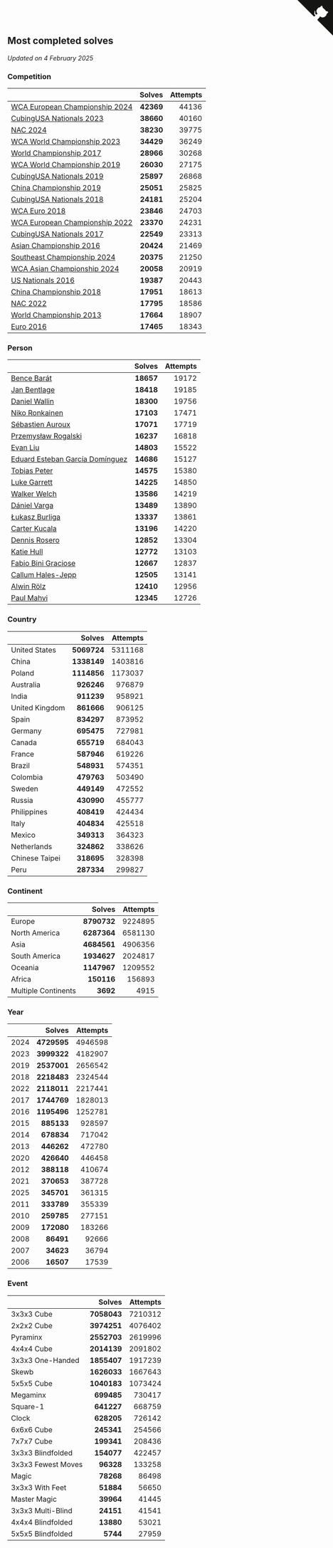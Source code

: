 ## Most completed solves

*Updated on  4 February 2025*


### Competition

|  | Solves | Attempts |
| :--- | ---: | ---: |
| [WCA European Championship 2024](https://www.worldcubeassociation.org/competitions/Euro2024) | **42369** | 44136 |
| [CubingUSA Nationals 2023](https://www.worldcubeassociation.org/competitions/CubingUSANationals2023) | **38660** | 40160 |
| [NAC 2024](https://www.worldcubeassociation.org/competitions/NAC2024) | **38230** | 39775 |
| [WCA World Championship 2023](https://www.worldcubeassociation.org/competitions/WC2023) | **34429** | 36249 |
| [World Championship 2017](https://www.worldcubeassociation.org/competitions/WC2017) | **28966** | 30268 |
| [WCA World Championship 2019](https://www.worldcubeassociation.org/competitions/WC2019) | **26030** | 27175 |
| [CubingUSA Nationals 2019](https://www.worldcubeassociation.org/competitions/CubingUSANationals2019) | **25897** | 26868 |
| [China Championship 2019](https://www.worldcubeassociation.org/competitions/ChinaChampionship2019) | **25051** | 25825 |
| [CubingUSA Nationals 2018](https://www.worldcubeassociation.org/competitions/CubingUSANationals2018) | **24181** | 25204 |
| [WCA Euro 2018](https://www.worldcubeassociation.org/competitions/Euro2018) | **23846** | 24703 |
| [WCA European Championship 2022](https://www.worldcubeassociation.org/competitions/Euro2022) | **23370** | 24231 |
| [CubingUSA Nationals 2017](https://www.worldcubeassociation.org/competitions/CubingUSANationals2017) | **22549** | 23313 |
| [Asian Championship 2016](https://www.worldcubeassociation.org/competitions/AsianChampionship2016) | **20424** | 21469 |
| [Southeast Championship 2024](https://www.worldcubeassociation.org/competitions/SoutheastChampionship2024) | **20375** | 21250 |
| [WCA Asian Championship 2024](https://www.worldcubeassociation.org/competitions/RubiksWCAAsianChampionship2024) | **20058** | 20919 |
| [US Nationals 2016](https://www.worldcubeassociation.org/competitions/USNationals2016) | **19387** | 20443 |
| [China Championship 2018](https://www.worldcubeassociation.org/competitions/ChinaChampionship2018) | **17951** | 18613 |
| [NAC 2022](https://www.worldcubeassociation.org/competitions/NAC2022) | **17795** | 18586 |
| [World Championship 2013](https://www.worldcubeassociation.org/competitions/WC2013) | **17664** | 18907 |
| [Euro 2016](https://www.worldcubeassociation.org/competitions/Euro2016) | **17465** | 18343 |

### Person

|  | Solves | Attempts |
| :--- | ---: | ---: |
| [Bence Barát](https://www.worldcubeassociation.org/persons/2008BARA01) | **18657** | 19172 |
| [Jan Bentlage](https://www.worldcubeassociation.org/persons/2010BENT01) | **18418** | 19185 |
| [Daniel Wallin](https://www.worldcubeassociation.org/persons/2013WALL03) | **18300** | 19756 |
| [Niko Ronkainen](https://www.worldcubeassociation.org/persons/2010RONK01) | **17103** | 17471 |
| [Sébastien Auroux](https://www.worldcubeassociation.org/persons/2008AURO01) | **17071** | 17719 |
| [Przemysław Rogalski](https://www.worldcubeassociation.org/persons/2013ROGA02) | **16237** | 16818 |
| [Evan Liu](https://www.worldcubeassociation.org/persons/2009LIUE01) | **14803** | 15522 |
| [Eduard Esteban García Domínguez](https://www.worldcubeassociation.org/persons/2011EDUA01) | **14686** | 15127 |
| [Tobias Peter](https://www.worldcubeassociation.org/persons/2014PETE03) | **14575** | 15380 |
| [Luke Garrett](https://www.worldcubeassociation.org/persons/2017GARR05) | **14225** | 14850 |
| [Walker Welch](https://www.worldcubeassociation.org/persons/2011WELC01) | **13586** | 14219 |
| [Dániel Varga](https://www.worldcubeassociation.org/persons/2008VARG01) | **13489** | 13890 |
| [Łukasz Burliga](https://www.worldcubeassociation.org/persons/2013BURL01) | **13337** | 13861 |
| [Carter Kucala](https://www.worldcubeassociation.org/persons/2015KUCA01) | **13196** | 14220 |
| [Dennis Rosero](https://www.worldcubeassociation.org/persons/2010ROSE03) | **12852** | 13304 |
| [Katie Hull](https://www.worldcubeassociation.org/persons/2010HULL01) | **12772** | 13103 |
| [Fabio Bini Graciose](https://www.worldcubeassociation.org/persons/2010GRAC02) | **12667** | 12837 |
| [Callum Hales-Jepp](https://www.worldcubeassociation.org/persons/2012HALE01) | **12505** | 13141 |
| [Alwin Rölz](https://www.worldcubeassociation.org/persons/2016ROLZ01) | **12410** | 12956 |
| [Paul Mahvi](https://www.worldcubeassociation.org/persons/2012MAHV01) | **12345** | 12726 |

### Country

|  | Solves | Attempts |
| :--- | ---: | ---: |
| United States | **5069724** | 5311168 |
| China | **1338149** | 1403816 |
| Poland | **1114856** | 1173037 |
| Australia | **926246** | 976879 |
| India | **911239** | 958921 |
| United Kingdom | **861666** | 906125 |
| Spain | **834297** | 873952 |
| Germany | **695475** | 727981 |
| Canada | **655719** | 684043 |
| France | **587946** | 619226 |
| Brazil | **548931** | 574351 |
| Colombia | **479763** | 503490 |
| Sweden | **449149** | 472552 |
| Russia | **430990** | 455777 |
| Philippines | **408419** | 424434 |
| Italy | **404834** | 425518 |
| Mexico | **349313** | 364323 |
| Netherlands | **324862** | 338626 |
| Chinese Taipei | **318695** | 328398 |
| Peru | **287334** | 299827 |

### Continent

|  | Solves | Attempts |
| :--- | ---: | ---: |
| Europe | **8790732** | 9224895 |
| North America | **6287364** | 6581130 |
| Asia | **4684561** | 4906356 |
| South America | **1934627** | 2024817 |
| Oceania | **1147967** | 1209552 |
| Africa | **150116** | 156893 |
| Multiple Continents | **3692** | 4915 |

### Year

|  | Solves | Attempts |
| :--- | ---: | ---: |
| 2024 | **4729595** | 4946598 |
| 2023 | **3999322** | 4182907 |
| 2019 | **2537001** | 2656542 |
| 2018 | **2218483** | 2324544 |
| 2022 | **2118011** | 2217441 |
| 2017 | **1744769** | 1828013 |
| 2016 | **1195496** | 1252781 |
| 2015 | **885133** | 928597 |
| 2014 | **678834** | 717042 |
| 2013 | **446262** | 472780 |
| 2020 | **426640** | 446458 |
| 2012 | **388118** | 410674 |
| 2021 | **370653** | 387728 |
| 2025 | **345701** | 361315 |
| 2011 | **333789** | 355339 |
| 2010 | **259785** | 277151 |
| 2009 | **172080** | 183266 |
| 2008 | **86491** | 92666 |
| 2007 | **34623** | 36794 |
| 2006 | **16507** | 17539 |

### Event

|  | Solves | Attempts |
| :--- | ---: | ---: |
| 3x3x3 Cube | **7058043** | 7210312 |
| 2x2x2 Cube | **3974251** | 4076402 |
| Pyraminx | **2552703** | 2619996 |
| 4x4x4 Cube | **2014139** | 2091802 |
| 3x3x3 One-Handed | **1855407** | 1917239 |
| Skewb | **1626033** | 1667643 |
| 5x5x5 Cube | **1040183** | 1073424 |
| Megaminx | **699485** | 730417 |
| Square-1 | **641227** | 668759 |
| Clock | **628205** | 726142 |
| 6x6x6 Cube | **245341** | 254566 |
| 7x7x7 Cube | **199341** | 208436 |
| 3x3x3 Blindfolded | **154077** | 422457 |
| 3x3x3 Fewest Moves | **96328** | 133258 |
| Magic | **78268** | 86498 |
| 3x3x3 With Feet | **51884** | 56650 |
| Master Magic | **39964** | 41445 |
| 3x3x3 Multi-Blind | **24151** | 41541 |
| 4x4x4 Blindfolded | **13880** | 53021 |
| 5x5x5 Blindfolded | **5744** | 27959 |


<a href="https://github.com/jonatanklosko/wca_statistics" class="github-corner" aria-label="View source on Github"><svg width="80" height="80" viewBox="0 0 250 250" style="fill:#151513; color:#fff; position: absolute; top: 0; border: 0; right: 0;" aria-hidden="true"><path d="M0,0 L115,115 L130,115 L142,142 L250,250 L250,0 Z"></path><path d="M128.3,109.0 C113.8,99.7 119.0,89.6 119.0,89.6 C122.0,82.7 120.5,78.6 120.5,78.6 C119.2,72.0 123.4,76.3 123.4,76.3 C127.3,80.9 125.5,87.3 125.5,87.3 C122.9,97.6 130.6,101.9 134.4,103.2" fill="currentColor" style="transform-origin: 130px 106px;" class="octo-arm"></path><path d="M115.0,115.0 C114.9,115.1 118.7,116.5 119.8,115.4 L133.7,101.6 C136.9,99.2 139.9,98.4 142.2,98.6 C133.8,88.0 127.5,74.4 143.8,58.0 C148.5,53.4 154.0,51.2 159.7,51.0 C160.3,49.4 163.2,43.6 171.4,40.1 C171.4,40.1 176.1,42.5 178.8,56.2 C183.1,58.6 187.2,61.8 190.9,65.4 C194.5,69.0 197.7,73.2 200.1,77.6 C213.8,80.2 216.3,84.9 216.3,84.9 C212.7,93.1 206.9,96.0 205.4,96.6 C205.1,102.4 203.0,107.8 198.3,112.5 C181.9,128.9 168.3,122.5 157.7,114.1 C157.9,116.9 156.7,120.9 152.7,124.9 L141.0,136.5 C139.8,137.7 141.6,141.9 141.8,141.8 Z" fill="currentColor" class="octo-body"></path></svg></a><style>.github-corner:hover .octo-arm{animation:octocat-wave 560ms ease-in-out}@keyframes octocat-wave{0%,100%{transform:rotate(0)}20%,60%{transform:rotate(-25deg)}40%,80%{transform:rotate(10deg)}}@media (max-width:500px){.github-corner:hover .octo-arm{animation:none}.github-corner .octo-arm{animation:octocat-wave 560ms ease-in-out}}</style>

